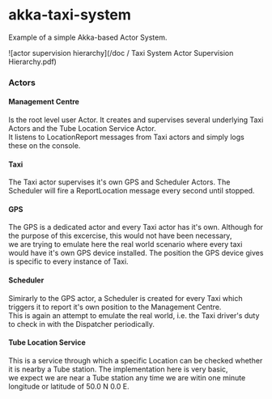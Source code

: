 akka-taxi-system
================

Example of a simple Akka-based Actor System.

![actor supervision hierarchy](/doc / Taxi System Actor Supervision Hierarchy.pdf)

### Actors

#### Management Centre
Is the root level user Actor. It creates and supervises several underlying Taxi Actors and the Tube Location Service Actor. \
It listens to LocationReport messages from Taxi actors and simply logs these on the console.

#### Taxi
The Taxi actor supervises it's own GPS and Scheduler Actors. The Scheduler will fire a ReportLocation message every second until stopped.

#### GPS
The GPS is a dedicated actor and every Taxi actor has it's own. Although for the purpose of this excercise, this would not have been necessary, \
we are trying to emulate here the real world scenario where every taxi would have it's own GPS device installed. The position the GPS device gives \
is specific to every instance of Taxi.

#### Scheduler
Simirarly to the  GPS actor, a Scheduler is created for every Taxi which triggers it to report it's own position to the Management Centre. \
This is again an attempt to emulate the real world, i.e. the Taxi driver's duty to check in with the Dispatcher periodically.

#### Tube Location Service
This is a service through which a specific Location can be checked whether it is nearby a Tube station. The implementation here is very basic, \
we expect we are near a Tube station any time we are witin one minute longitude or latitude of 50.0 N 0.0 E.

